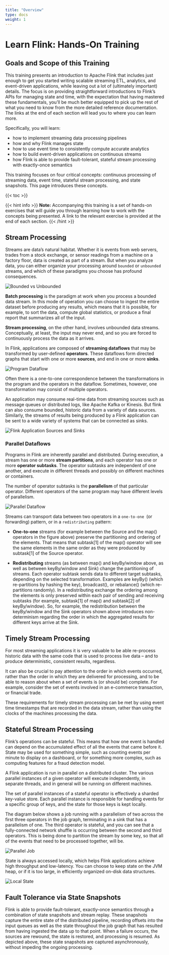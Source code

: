 ```yaml
---
title: "Overview"
type: docs
weight: 1
---
```

<!--
Licensed to the Apache Software Foundation (ASF) under one
or more contributor license agreements.  See the NOTICE file
distributed with this work for additional information
regarding copyright ownership.  The ASF licenses this file
to you under the Apache License, Version 2.0 (the
"License"); you may not use this file except in compliance
with the License.  You may obtain a copy of the License at

  http://www.apache.org/licenses/LICENSE-2.0

Unless required by applicable law or agreed to in writing,
software distributed under the License is distributed on an
"AS IS" BASIS, WITHOUT WARRANTIES OR CONDITIONS OF ANY
KIND, either express or implied.  See the License for the
specific language governing permissions and limitations
under the License.
-->

# Learn Flink: Hands-On Training

## Goals and Scope of this Training

This training presents an introduction to Apache Flink that includes just enough to get you started writing scalable streaming ETL, analytics, and event-driven applications, while leaving out a lot of (ultimately important) details.
The focus is on providing straightforward introductions to Flink’s APIs for managing state and time, with the expectation that having mastered these fundamentals, you’ll be much better equipped to pick up the rest of what you need to know from the more detailed reference documentation.
The links at the end of each section will lead you to where you can learn more.

Specifically, you will learn:

* how to implement streaming data processing pipelines
* how and why Flink manages state
* how to use event time to consistently compute accurate analytics
* how to build event-driven applications on continuous streams
* how Flink is able to provide fault-tolerant, stateful stream processing with exactly-once semantics

This training focuses on four critical concepts: continuous processing of streaming data, event time, stateful stream processing, and state snapshots. This page introduces these concepts.

{{< toc >}}

{{< hint info >}}
**Note:** Accompanying this training is a set of hands-on exercises that will guide you through learning how to work with the concepts being presented. A link to the relevant exercise is provided at the end of each section.
{{< /hint >}}

## Stream Processing

Streams are data’s natural habitat. Whether it is events from web servers, trades from a stock exchange, or sensor readings from a machine on a factory floor, data is created as part of a stream.
But when you analyze data, you can either organize your processing around `bounded` or `unbounded` streams, and which of these paradigms you choose has profound consequences.

![Bounded vs Unbounded](/fig/learn-flink/bounded-unbounded.png)

**Batch processing** is the paradigm at work when you process a bounded data stream.
In this mode of operation you can choose to ingest the entire dataset before producing any results, which means that it is possible, for example, to sort the data, compute global statistics, or produce a final report that summarizes all of the input.

**Stream processing**, on the other hand, involves unbounded data streams.
Conceptually, at least, the input may never end, and so you are forced to continuously process the data as it arrives.

In Flink, applications are composed of **streaming dataflows** that may be transformed by user-defined **operators**.
These dataflows form directed graphs that start with one or more **sources**, and end in one or more **sinks**.

![Program Dataflow](/fig/learn-flink/program_dataflow.svg)

Often there is a one-to-one correspondence between the transformations in the program and the operators in the dataflow.
Sometimes, however, one transformation may consist of multiple operators.

An application may consume real-time data from streaming sources such as message queues or distributed logs, like Apache Kafka or Kinesis.
But flink can also consume bounded, historic data from a variety of data sources.
Similarly, the streams of results being produced by a Flink application can be sent to a wide variety of systems that can be connected as sinks.

![Flink Application Sources and Sinks](/fig/learn-flink/flink-application-sources-sinks.png)

### Parallel Dataflows

Programs in Flink are inherently parallel and distributed.
During execution, a stream has one or more **stream partitions**, and each operator has one or more **operator subtasks**.
The operator subtasks are independent of one another, and execute in different threads and possibly on different machines or containers.

The number of operator subtasks is the **parallelism** of that particular operator.
Different operators of the same program may have different levels of parallelism.

![Parallel Dataflow](/fig/learn-flink/parallel_dataflow.svg)

Streams can transport data between two operators in a `one-to-one `(or forwarding) pattern, or in a `redistributing` pattern:

* **One-to-one** streams (for example between the Source and the map() operators in the figure above) preserve the partitioning and ordering of the elements. That means that subtask[1] of the map() operator will see the same elements in the same order as they were produced by subtask[1] of the Source operator.

* **Redistributing** streams (as between map() and keyBy/window above, as well as between keyBy/window and Sink) change the partitioning of streams. Each operator subtask sends data to different target subtasks, depending on the selected transformation. Examples are keyBy() (which re-partitions by hashing the key), broadcast(), or rebalance() (which re-partitions randomly). In a redistributing exchange the ordering among the elements is only preserved within each pair of sending and receiving subtasks (for example, subtask[1] of map() and subtask[2] of keyBy/window). So, for example, the redistribution between the keyBy/window and the Sink operators shown above introduces non-determinism regarding the order in which the aggregated results for different keys arrive at the Sink.

## Timely Stream Processing

For most streaming applications it is very valuable to be able re-process historic data with the same code that is used to process live data – and to produce deterministic, consistent results, regardless.

It can also be crucial to pay attention to the order in which events occurred, rather than the order in which they are delivered for processing, and to be able to reason about when a set of events is (or should be) complete.
For example, consider the set of events involved in an e-commerce transaction, or financial trade.

These requirements for timely stream processing can be met by using event time timestamps that are recorded in the data stream, rather than using the clocks of the machines processing the data.

## Stateful Stream Processing

Flink’s operations can be stateful.
This means that how one event is handled can depend on the accumulated effect of all the events that came before it.
State may be used for something simple, such as counting events per minute to display on a dashboard, or for something more complex, such as computing features for a fraud detection model.

A Flink application is run in parallel on a distributed cluster.
The various parallel instances of a given operator will execute independently, in separate threads, and in general will be running on different machines.

The set of parallel instances of a stateful operator is effectively a sharded key-value store. Each parallel instance is responsible for handling events for a specific group of keys, and the state for those keys is kept locally.

The diagram below shows a job running with a parallelism of two across the first three operators in the job graph, terminating in a sink that has a parallelism of one.
The third operator is stateful, and you can see that a fully-connected network shuffle is occurring between the second and third operators.
This is being done to partition the stream by some key, so that all of the events that need to be processed together, will be.

![Parallel Job](/fig/learn-flink/parallel-job.png)

State is always accessed locally, which helps Flink applications achieve high throughput and low-latency.
You can choose to keep state on the JVM heap, or if it is too large, in efficiently organized on-disk data structures.

![Local State](/fig/learn-flink/local-state.png)


## Fault Tolerance via State Snapshots

Flink is able to provide fault-tolerant, exactly-once semantics through a combination of state snapshots and stream replay.
These snapshots capture the entire state of the distributed pipeline, recording offsets into the input queues as well as the state throughout the job graph that has resulted from having ingested the data up to that point.
When a failure occurs, the sources are rewound, the state is restored, and processing is resumed. As depicted above, these state snapshots are captured asynchronously, without impeding the ongoing processing.